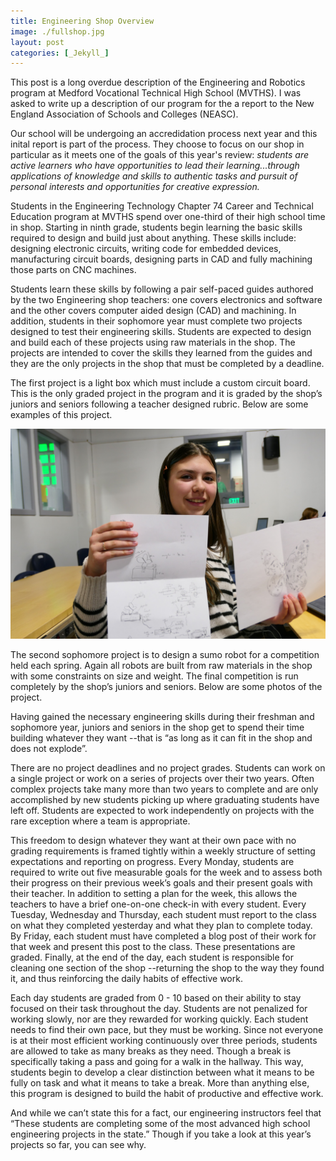 ```yaml
---
title: Engineering Shop Overview
image: ./fullshop.jpg
layout: post
categories: [_Jekyll_]
---
```


This post is a long overdue description of the Engineering and Robotics program at Medford Vocational Technical High School (MVTHS). I was asked to write up a description of our program for the a report to the New England Association of Schools and Colleges (NEASC). 

Our school will be undergoing an accredidation process next year and this inital report is part of the process. They choose to focus on our shop in particular as it meets one of the goals of this year's review: *students are active learners who have opportunities to lead their learning...through applications of knowledge and skills to authentic tasks and pursuit of personal interests and opportunities for creative expression.*

Students in the Engineering Technology Chapter 74 Career and Technical Education program at MVTHS spend over one-third of their high school time in shop. Starting in ninth grade, students begin learning the basic skills required to design and build just about anything. These skills include: designing electronic circuits, writing code for embedded devices, manufacturing circuit boards, designing parts in CAD and fully machining those parts on CNC machines. 

Students learn these skills by following a pair self-paced guides authored by the two Engineering shop teachers: one covers electronics and software and the other covers computer aided design (CAD) and machining. In addition, students in their sophomore year must complete two projects designed to test their engineering skills. Students are expected to design and build each of these projects using raw materials in the shop. The projects are intended to cover the skills they learned from the guides and they are the only projects in the shop that must be completed by a deadline.

The first project is a light box which must include a custom circuit board. This is the only graded project in the program and it is graded by the shop’s juniors and seniors following a teacher designed rubric. Below are some examples of this project.

![The Initial Paper Draft](./bfly.jpg)







The second sophomore project is to design a sumo robot for a competition held each spring. Again all robots are built from raw materials in the shop with some constraints on size and weight. The final competition is run completely by the shop’s juniors and seniors. Below are some photos of the project.





Having gained the necessary engineering skills during their freshman and sophomore year, juniors and seniors in the shop get to spend their time building whatever they want --that is “as long as it can fit in the shop and does not explode”. 

There are no project deadlines and no project grades. Students can work on a single project or work on a series of projects over their two years. Often complex projects take many more than two years to complete and are only accomplished by new students picking up where graduating students have left off. Students are expected to work independently on projects with the rare exception where a team is appropriate.

This freedom to design whatever they want at their own pace with no grading requirements is framed tightly within a weekly structure of setting expectations and reporting on progress. Every Monday, students are required to write out five measurable goals for the week and to assess both their progress on their previous week’s goals and their present goals with their teacher. In addition to setting a plan for the week, this allows the teachers to have a brief one-on-one check-in with every student. Every Tuesday, Wednesday and Thursday, each student must report to the class on what they completed yesterday and what they plan to complete today. By Friday, each student must have completed a blog post of their work for that week and present this post to the class. These presentations are graded. Finally, at the end of the day, each student is responsible for cleaning one section of the shop --returning the shop to the way they found it, and thus reinforcing the daily habits of effective work.

Each day students are graded from 0 - 10 based on their ability to stay focused on their task throughout the day. Students are not penalized for working slowly, nor are they rewarded for working quickly. Each student needs to find their own pace, but they must be working. Since not everyone is at their most efficient working continuously over three periods, students are allowed to take as many breaks as they need. Though a break is specifically taking a pass and going for a walk in the hallway. This way, students begin to develop a clear distinction between what it means to be fully on task and what it means to take a break. More than anything else, this program is designed to build the habit of productive and effective work.

And while we can’t state this for a fact, our engineering instructors feel that “These students are completing some of the most advanced high school engineering projects in the state.” Though if you take a look at this year’s projects so far, you can see why. 







